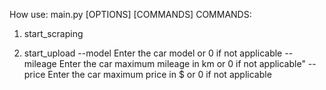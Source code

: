 How use: main.py [OPTIONS] [COMMANDS]
COMMANDS: 

1. start_scraping

2. start_upload
   --model
        Enter the car model or 0 if not applicable
   --mileage
        Enter the car maximum mileage in km or 0 if not applicable"
   --price
        Enter the car maximum price in $ or 0 if not applicable
	
